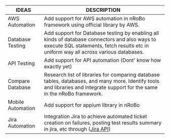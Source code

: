 | IDEAS            | DESCRIPTION                                                                                                                                                                           |
|------------------|---------------------------------------------------------------------------------------------------------------------------------------------------------------------------------------|
| AWS Automation   | Add support for AWS automation in nRoBo framework using official library by AWS.                                                                                                      | 
| Database Testing | Add support for Database testing by enabling all kinds of database connectors and also ways to execute SQL statements, fetch results etc in uniform way all across various databases. |
 | API Testing      | Add support for API automation (Dont' know how exactly yet)                                                                                                                           |
 | Compare Database | Research list of libraries for comparing database tables, databases, and many more. Identify tools and libraries and integrate support for the same in the nRoBo framework.           |
 | Mobile Automation| Add support for appium library in nRoBo                                                                                                                                               |
 | Jira Automation | Integration Jira to achieve automated ticket creation on failures, posting test results summary in jira, etc through ([Jira API](https://developer.atlassian.com/cloud/jira/platform/rest/v3/intro/#about))                                                       |